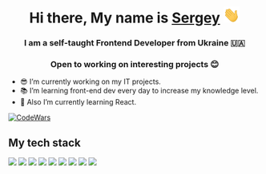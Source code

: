 <h1 align="center">Hi there, My name is <a href="https://codepen.io/sergey_up" target="_blank">Sergey</a> 
<img src="https://github.com/getFrontend/getFrontend/raw/main/img/Hi.gif" height="32"/></h1>
  <h3 align="center">I am a self-taught Frontend Developer from Ukraine 🇺🇦</h3>
  <h3 align="center">Open to working on interesting projects 😊</h3>

- 😎 I’m currently working on my IT projects.
- 📚 I’m learning front-end dev every day to increase my knowledge level.
- 🌱 Also I’m currently learning React.

[![CodeWars](https://www.codewars.com/users/Sergey_SSV/badges/micro)](https://www.codewars.com/users/Sergey_SSV)

## My tech stack
<img src="https://img.shields.io/badge/HTML5-E34F26?style=for-the-badge&logo=html5&logoColor=white" /> <img src="https://img.shields.io/badge/CSS3-1572B6?style=for-the-badge&logo=css3&logoColor=white" /> <img src="https://img.shields.io/badge/JavaScript-grey?style=for-the-badge&logo=javascript&logoColor=white" /> <img src="https://img.shields.io/badge/SCSS-CC6699?style=for-the-badge&logo=sass&logoColor=white" /> 
<img src="https://img.shields.io/badge/GULP-CF4647?style=for-the-badge&logo=gulp&logoColor=white" /> <img src="https://img.shields.io/badge/Vite-fcad03?style=for-the-badge&logo=vite&logoColor=black" /> <img src="https://img.shields.io/badge/NPM-CB3837?style=for-the-badge&logo=npm&logoColor=white" /> <img src="https://img.shields.io/badge/Figma-3A76F0?style=for-the-badge&logo=figma&logoColor=white" /> <img src="https://img.shields.io/badge/WordPress-21759B?style=for-the-badge&logo=wordpress&logoColor=white" />

<!--
**getFrontend/getFrontend** is a ✨ _special_ ✨ repository because its `README.md` (this file) appears on your GitHub profile.

Here are some ideas to get you started:

- 🔭 I’m currently working on ...
- 🌱 I’m currently learning ...
- 👯 I’m looking to collaborate on ...
- 🤔 I’m looking for help with ...
- 💬 Ask me about ...
- 📫 How to reach me: ...
- 😄 Pronouns: ...
- ⚡ Fun fact: ...
-->
